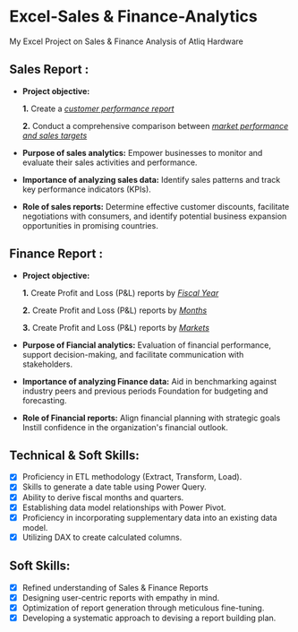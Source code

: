 # Excel-Sales & Finance-Analytics
My Excel Project on Sales & Finance Analysis of Atliq Hardware
## Sales Report :


- **Project objective:** 

    **1.** Create a _[customer performance report](https://github.com/Anurag1794/Excel-Sales-Analytics/blob/main/Customer%20Performance%20Report.pdf)_ 

    **2.** Conduct a comprehensive comparison between _[market performance and sales targets](https://github.com/Anurag1794/Excel-Sales-Analytics/blob/main/Market%20Performance%20vs%20Target%20Report.pdf)_

- **Purpose of sales analytics:** Empower businesses to monitor and evaluate their sales activities and performance.

- **Importance of analyzing sales data:** Identify sales patterns and track key performance indicators (KPIs).

- **Role of sales reports:** Determine effective customer discounts, facilitate negotiations with consumers, and identify potential business expansion opportunities in promising countries.


## Finance Report :

- **Project objective:** 

    **1.** Create Profit and Loss (P&L) reports by _[Fiscal Year](https://github.com/Anurag1794/Excel-Sales-Analytics/blob/main/P%26L%20Statement%20by%20Fiscal%20Year.pdf)_

  **2.** Create Profit and Loss (P&L) reports by _[Months](https://github.com/Anurag1794/Excel-Sales-Analytics/blob/main/P%26L%20Statement%20by%20Months.pdf)_ 

   **3.** Create Profit and Loss (P&L) reports by _[Markets](https://github.com/Anurag1794/Excel-Sales-Analytics/blob/main/P%26L%20Statement%20by%20Markets.pdf)_

- **Purpose of Fiancial analytics:** Evaluation of financial performance, support decision-making, and facilitate communication with stakeholders.

- **Importance of analyzing Finance data:** Aid in benchmarking against industry peers and previous periods Foundation for budgeting and forecasting.

- **Role of Financial reports:** Align financial planning with strategic goals Instill confidence in the organization's financial outlook.


## Technical & Soft Skills:
- [x]	Proficiency in ETL methodology (Extract, Transform, Load).
- [x]	Skills to generate a date table using Power Query.
- [x]	Ability to derive fiscal months and quarters.
- [x]	Establishing data model relationships with Power Pivot.
- [x]	Proficiency in incorporating supplementary data into an existing data model.
- [x]	Utilizing DAX to create calculated columns.

## Soft Skills:
- [x]	Refined understanding of Sales & Finance Reports
- [x]	Designing user-centric reports with empathy in mind.
- [x]	Optimization of report generation through meticulous fine-tuning.
- [x]	Developing a systematic approach to devising a report building plan.
